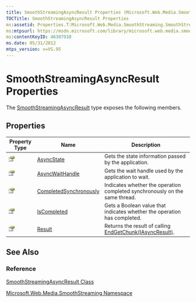 ```yaml
---
title: SmoothStreamingAsyncResult Properties (Microsoft.Web.Media.SmoothStreaming)
TOCTitle: SmoothStreamingAsyncResult Properties
ms:assetid: Properties.T:Microsoft.Web.Media.SmoothStreaming.SmoothStreamingAsyncResult
ms:mtpsurl: https://msdn.microsoft.com/library/microsoft.web.media.smoothstreaming.smoothstreamingasyncresult_properties(v=VS.95)
ms:contentKeyID: 46307910
ms.date: 05/31/2012
mtps_version: v=VS.95
---
```


# SmoothStreamingAsyncResult Properties

The [SmoothStreamingAsyncResult](smoothstreamingasyncresult-class-microsoft-web-media-smoothstreaming.md) type exposes the following members.

## Properties

|Property Type|Name|Description|
|--- |--- |--- |
|![Public property](images/Ff728140.pubproperty(en-us,VS.90).gif "Public property")|[AsyncState](smoothstreamingasyncresult-asyncstate-property-microsoft-web-media-smoothstreaming.md)|Gets the state information passed by the application.|
|![Public property](images/Ff728140.pubproperty(en-us,VS.90).gif "Public property")|[AsyncWaitHandle](smoothstreamingasyncresult-asyncwaithandle-property-microsoft-web-media-smoothstreaming.md)|Gets the wait handle used by the application to wait.|
|![Public property](images/Ff728140.pubproperty(en-us,VS.90).gif "Public property")|[CompletedSynchronously](smoothstreamingasyncresult-completedsynchronously-property-microsoft-web-media-smoothstreaming.md)|Indicates whether the operation completed synchronously on the same thread.|
|![Public property](images/Ff728140.pubproperty(en-us,VS.90).gif "Public property")|[IsCompleted](smoothstreamingasyncresult-iscompleted-property-microsoft-web-media-smoothstreaming.md)|Gets a Boolean value that indicates whether the operation has completed.|
|![Public property](images/Ff728140.pubproperty(en-us,VS.90).gif "Public property")|[Result](smoothstreamingasyncresult-result-property-microsoft-web-media-smoothstreaming.md)|Returns the result of calling [EndGetChunk(IAsyncResult)](trackinfo-endgetchunk-method-microsoft-web-media-smoothstreaming_1.md).|

## See Also

### Reference

[SmoothStreamingAsyncResult Class](smoothstreamingasyncresult-class-microsoft-web-media-smoothstreaming.md)

[Microsoft.Web.Media.SmoothStreaming Namespace](microsoft-web-media-smoothstreaming-namespace_1.md)
